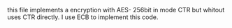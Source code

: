 this file implements a encryption with AES- 256bit in mode CTR but whitout uses CTR directly. I use ECB to implement this code.
